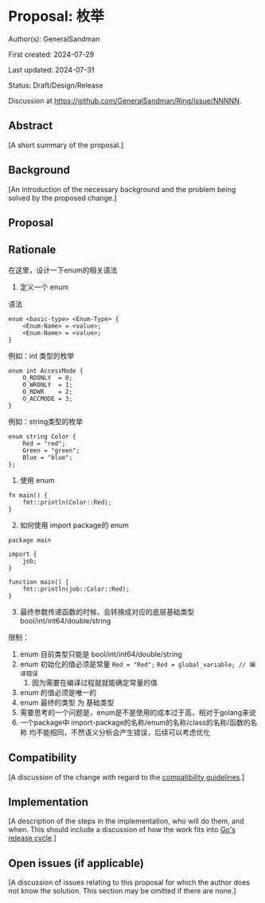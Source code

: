 # Proposal: 枚举

Author(s): GeneralSandman

First created: 2024-07-29

Last updated: 2024-07-31

Status: Draft/Design/Release

Discussion at https://github.com/GeneralSandman/Ring/issue/NNNNN.

## Abstract

[A short summary of the proposal.]

## Background

[An introduction of the necessary background and the problem being solved by the proposed change.]

## Proposal


## Rationale

在这里，设计一下enum的相关语法

1. 定义一个 enum

语法
```
enum <basic-type> <Enum-Type> {
    <Enum-Name> = <value>;
    <Enum-Name> = <value>;
}
```

例如：int 类型的枚举

```ring
enum int AccessMode {
    O_RDONLY  = 0;
    O_WRONLY  = 1;
    O_RDWR    = 2;
    O_ACCMODE = 3;
}
```

例如：string类型的枚举
```ring
enum string Color {
    Red = "red";
    Green = "green";
    Blue = "blue";
};
```

1. 使用 enum

```ring
fn main() {
    fmt::println(Color::Red);
}
```

2. 如何使用 import package的 enum

```ring
package main

import {
    job;
}

function main() {
    fmt::println(job::Color::Red);
}
```

3. 最终参数传递函数的时候，会转换成对应的底层基础类型 bool/int/int64/double/string


限制：
1. enum 目前类型只能是  bool/int/int64/double/string
2. enum 初始化的值必须是常量  `Red = "Red";`  `Red = global_variable; // 编译错误`
   1. 因为需要在编译过程就就能确定常量的值
3. enum 的值必须是唯一的
4. enum 最终的类型 为 基础类型
5. 需要思考的一个问题是，enum是不是使用的成本过于高，相对于golang来说
6. 一个package中 import-package的名称/enum的名称/class的名称/函数的名称  均不能相同，不然语义分析会产生错误，后续可以考虑优化

## Compatibility

[A discussion of the change with regard to the
[compatibility guidelines](https://go.dev/doc/go1compat).]

## Implementation

[A description of the steps in the implementation, who will do them, and when.
This should include a discussion of how the work fits into [Go's release cycle](https://go.dev/wiki/Go-Release-Cycle).]

## Open issues (if applicable)

[A discussion of issues relating to this proposal for which the author does not
know the solution. This section may be omitted if there are none.]